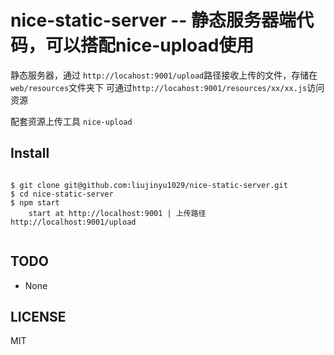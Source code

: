 nice-static-server -- 静态服务器端代码，可以搭配nice-upload使用
===

静态服务器，通过 `http://locahost:9001/upload`路径接收上传的文件，存储在`web/resources`文件夹下
可通过`http://locahost:9001/resources/xx/xx.js`访问资源

配套资源上传工具  `nice-upload`

## Install

```

$ git clone git@github.com:liujinyu1029/nice-static-server.git
$ cd nice-static-server
$ npm start
    start at http://localhost:9001 | 上传路径 http://localhost:9001/upload
    
```

## TODO

* None

## LICENSE
MIT


